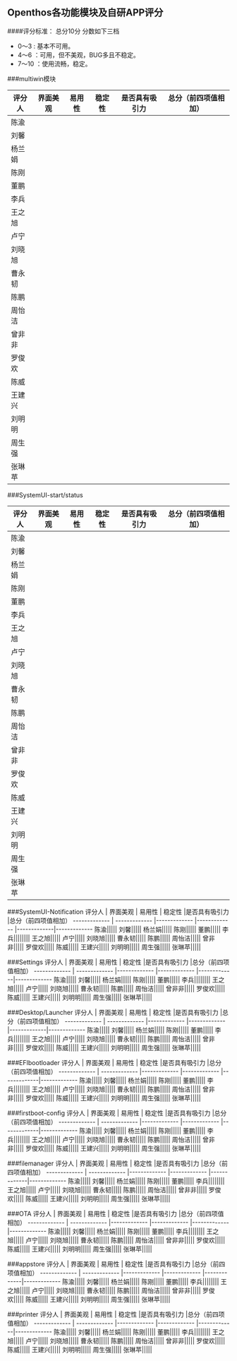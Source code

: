 ## Openthos各功能模块及自研APP评分
####评分标准：
总分10分 分数如下三档
- 0～3 : 基本不可用。
- 4～6 ：可用，但不美观，BUG多且不稳定。
- 7～10 ：使用流畅，稳定。



###multiwin模块

  评分人       | 界面美观 | 易用性 | 稳定性 |是否具有吸引力 |总分（前四项值相加）
------------- | ------------- |------------- |------------- |-------------|-------------
陈渝|||||
刘馨|||||
杨兰娟|||||
陈刚|||||
董鹏|||||
李兵||||||||
王之旭|||||
卢宁|||||
刘晓旭|||||
曹永韧|||||
陈鹏|||||
周怡洁|||||
曾非非|||||
罗俊欢|||||
陈威|||||
王建兴|||||
刘明明|||||
周生强|||||
张琳苹|||||


###SystemUI-start/status

  评分人       | 界面美观 | 易用性 | 稳定性 |是否具有吸引力 |总分（前四项值相加）
------------- | ------------- |------------- |------------- |-------------|-------------
陈渝|||||
刘馨|||||
杨兰娟|||||
陈刚|||||
董鹏|||||
李兵||||||||
王之旭|||||
卢宁|||||
刘晓旭|||||
曹永韧|||||
陈鹏|||||
周怡洁|||||
曾非非|||||
罗俊欢|||||
陈威|||||
王建兴|||||
刘明明|||||
周生强|||||
张琳苹|||||


###SystemUI-Notification
  评分人       | 界面美观 | 易用性 | 稳定性 |是否具有吸引力 |总分（前四项值相加）
------------- | ------------- |------------- |------------- |-------------|-------------
陈渝|||||
刘馨|||||
杨兰娟|||||
陈刚|||||
董鹏|||||
李兵||||||||
王之旭|||||
卢宁|||||
刘晓旭|||||
曹永韧|||||
陈鹏|||||
周怡洁|||||
曾非非|||||
罗俊欢|||||
陈威|||||
王建兴|||||
刘明明|||||
周生强|||||
张琳苹|||||

###Settings
  评分人       | 界面美观 | 易用性 | 稳定性 |是否具有吸引力 |总分（前四项值相加）
------------- | ------------- |------------- |------------- |-------------|-------------
陈渝|||||
刘馨|||||
杨兰娟|||||
陈刚|||||
董鹏|||||
李兵||||||||
王之旭|||||
卢宁|||||
刘晓旭|||||
曹永韧|||||
陈鹏|||||
周怡洁|||||
曾非非|||||
罗俊欢|||||
陈威|||||
王建兴|||||
刘明明|||||
周生强|||||
张琳苹|||||

###Desktop/Launcher
  评分人       | 界面美观 | 易用性 | 稳定性 |是否具有吸引力 |总分（前四项值相加）
------------- | ------------- |------------- |------------- |-------------|-------------
陈渝|||||
刘馨|||||
杨兰娟|||||
陈刚|||||
董鹏|||||
李兵||||||||
王之旭|||||
卢宁|||||
刘晓旭|||||
曹永韧|||||
陈鹏|||||
周怡洁|||||
曾非非|||||
罗俊欢|||||
陈威|||||
王建兴|||||
刘明明|||||
周生强|||||
张琳苹|||||

###EFIbootloader
  评分人       | 界面美观 | 易用性 | 稳定性 |是否具有吸引力 |总分（前四项值相加）
------------- | ------------- |------------- |------------- |-------------|-------------
陈渝|||||
刘馨|||||
杨兰娟|||||
陈刚|||||
董鹏|||||
李兵||||||||
王之旭|||||
卢宁|||||
刘晓旭|||||
曹永韧|||||
陈鹏|||||
周怡洁|||||
曾非非|||||
罗俊欢|||||
陈威|||||
王建兴|||||
刘明明|||||
周生强|||||
张琳苹|||||

###firstboot-config
  评分人       | 界面美观 | 易用性 | 稳定性 |是否具有吸引力 |总分（前四项值相加）
------------- | ------------- |------------- |------------- |-------------|-------------
陈渝|||||
刘馨|||||
杨兰娟|||||
陈刚|||||
董鹏|||||
李兵||||||||
王之旭|||||
卢宁|||||
刘晓旭|||||
曹永韧|||||
陈鹏|||||
周怡洁|||||
曾非非|||||
罗俊欢|||||
陈威|||||
王建兴|||||
刘明明|||||
周生强|||||
张琳苹|||||

###filemanager
  评分人       | 界面美观 | 易用性 | 稳定性 |是否具有吸引力 |总分（前四项值相加）
------------- | ------------- |------------- |------------- |-------------|-------------
陈渝|||||
刘馨|||||
杨兰娟|||||
陈刚|||||
董鹏|||||
李兵||||||||
王之旭|||||
卢宁|||||
刘晓旭|||||
曹永韧|||||
陈鹏|||||
周怡洁|||||
曾非非|||||
罗俊欢|||||
陈威|||||
王建兴|||||
刘明明|||||
周生强|||||
张琳苹|||||

###OTA
  评分人       | 界面美观 | 易用性 | 稳定性 |是否具有吸引力 |总分（前四项值相加）
------------- | ------------- |------------- |------------- |-------------|-------------
陈渝|||||
刘馨|||||
杨兰娟|||||
陈刚|||||
董鹏|||||
李兵||||||||
王之旭|||||
卢宁|||||
刘晓旭|||||
曹永韧|||||
陈鹏|||||
周怡洁|||||
曾非非|||||
罗俊欢|||||
陈威|||||
王建兴|||||
刘明明|||||
周生强|||||
张琳苹|||||

###appstore
  评分人       | 界面美观 | 易用性 | 稳定性 |是否具有吸引力 |总分（前四项值相加）
------------- | ------------- |------------- |------------- |-------------|-------------
陈渝|||||
刘馨|||||
杨兰娟|||||
陈刚|||||
董鹏|||||
李兵||||||||
王之旭|||||
卢宁|||||
刘晓旭|||||
曹永韧|||||
陈鹏|||||
周怡洁|||||
曾非非|||||
罗俊欢|||||
陈威|||||
王建兴|||||
刘明明|||||
周生强|||||
张琳苹|||||

###printer
  评分人       | 界面美观 | 易用性 | 稳定性 |是否具有吸引力 |总分（前四项值相加）
------------- | ------------- |------------- |------------- |-------------|-------------
陈渝|||||
刘馨|||||
杨兰娟|||||
陈刚|||||
董鹏|||||
李兵||||||||
王之旭|||||
卢宁|||||
刘晓旭|||||
曹永韧|||||
陈鹏|||||
周怡洁|||||
曾非非|||||
罗俊欢|||||
陈威|||||
王建兴|||||
刘明明|||||
周生强|||||
张琳苹|||||




